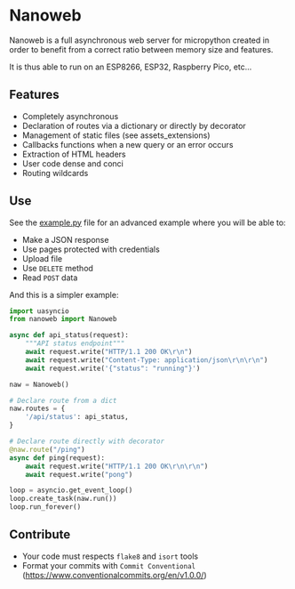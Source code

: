 # Nanoweb

Nanoweb is a full asynchronous web server for micropython created in order to benefit from
a correct ratio between memory size and features.

It is thus able to run on an ESP8266, ESP32, Raspberry Pico, etc...

## Features

* Completely asynchronous
* Declaration of routes via a dictionary or directly by decorator
* Management of static files (see assets_extensions)
* Callbacks functions when a new query or an error occurs
* Extraction of HTML headers
* User code dense and conci
* Routing wildcards

## Use

See the [example.py](example.py) file for an advanced example where you will be able to:

* Make a JSON response
* Use pages protected with credentials
* Upload file
* Use `DELETE` method
* Read `POST` data

And this is a simpler example:

```Python
import uasyncio
from nanoweb import Nanoweb

async def api_status(request):
    """API status endpoint"""
    await request.write("HTTP/1.1 200 OK\r\n")
    await request.write("Content-Type: application/json\r\n\r\n")
    await request.write('{"status": "running"}')

naw = Nanoweb()

# Declare route from a dict
naw.routes = {
    '/api/status': api_status,
}

# Declare route directly with decorator
@naw.route("/ping")
async def ping(request):
    await request.write("HTTP/1.1 200 OK\r\n\r\n")
    await request.write("pong")

loop = asyncio.get_event_loop()
loop.create_task(naw.run())
loop.run_forever()
```

## Contribute

* Your code must respects `flake8` and `isort` tools
* Format your commits with `Commit Conventional` (https://www.conventionalcommits.org/en/v1.0.0/)
